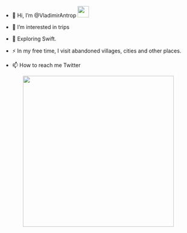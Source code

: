 - 👋 Hi, I’m @VladimirAntrop <img src="https://media.giphy.com/media/WUlplcMpOCEmTGBtBW/giphy.gif" width="30">

- :telescope: I’m interested in trips

- :seedling: Exploring Swift.

- :zap: In my free time, I visit abandoned villages, cities and other places.

- 📫 How to reach me Twitter

<div id="header" align="center">
  <img src="https://media.giphy.com/media/xT8qBsOjMOcdeGJIU8/giphy.gif" width="400"/>
</div>
<!---
VladimirAntrop/VladimirAntrop is a ✨ special ✨ repository because its `README.md` (this file) appears on your GitHub profile.
You can click the Preview link to take a look at your changes.
--->
